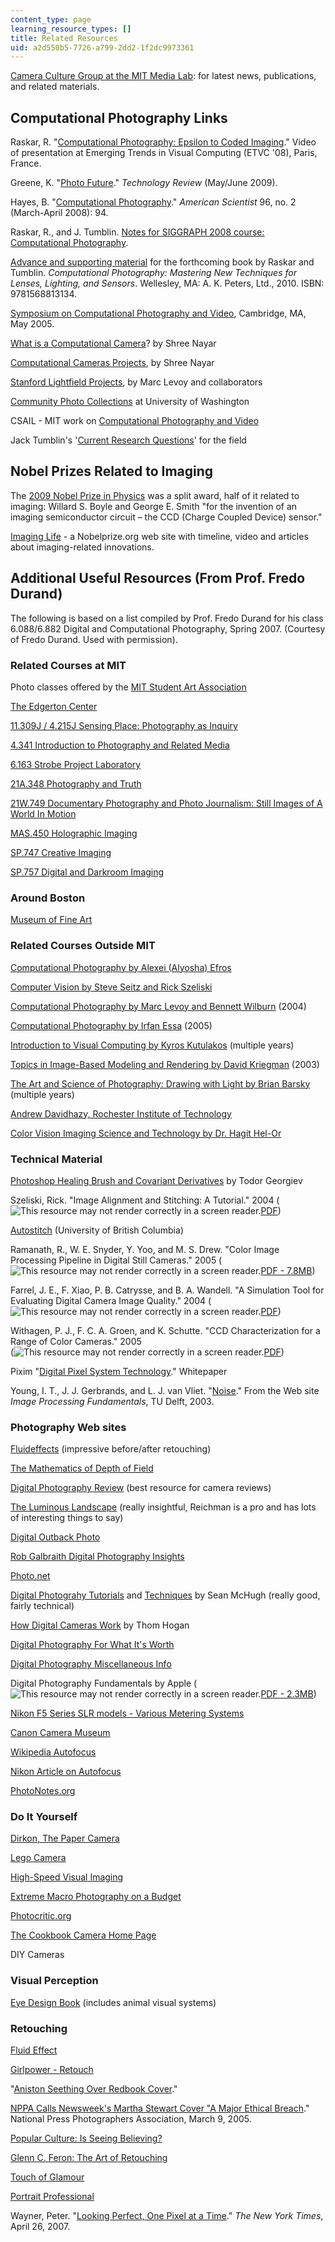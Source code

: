 ```yaml
---
content_type: page
learning_resource_types: []
title: Related Resources
uid: a2d550b5-7726-a799-2dd2-1f2dc9973361
---
```


[Camera Culture Group at the MIT Media Lab](http://cameraculture.media.mit.edu/): for latest news, publications, and related materials.

Computational Photography Links
-------------------------------

Raskar, R. "[Computational Photography: Epsilon to Coded Imaging](http://videolectures.net/etvc08_raskar_cpetci/)." Video of presentation at Emerging Trends in Visual Computing (ETVC '08), Paris, France.

Greene, K. "[Photo Future](https://www.technologyreview.com/2009/04/21/266947/photo-future/)." _Technology Review_ (May/June 2009).

Hayes, B. "[Computational Photography](http://www.americanscientist.org/issues/pub/computational-photography)." _American Scientist_ 96, no. 2 (March-April 2008): 94.

Raskar, R., and J. Tumblin. [Notes for SIGGRAPH 2008 course: Computational Photography](http://web.media.mit.edu/~raskar/photo/).

[Advance and supporting material](http://computationalphotography.org/) for the forthcoming book by Raskar and Tumblin. _Computational Photography: Mastering New Techniques for Lenses, Lighting, and Sensors_. Wellesley, MA: A. K. Peters, Ltd., 2010. ISBN: 9781568813134.

[Symposium on Computational Photography and Video](http://scpv.csail.mit.edu/), Cambridge, MA, May 2005.

[What is a Computational Camera](http://www1.cs.columbia.edu/CAVE/projects/what_is/)? by Shree Nayar

[Computational Cameras Projects](http://www1.cs.columbia.edu/CAVE/projects/what_is/), by Shree Nayar

[Stanford Lightfield Projects](http://graphics.stanford.edu/projects/lightfield/), by Marc Levoy and collaborators

[Community Photo Collections](http://grail.cs.washington.edu/projects/cpc/) at University of Washington

CSAIL - MIT work on [Computational Photography and Video](http://people.csail.mit.edu/fredo/photo.html)

Jack Tumblin's '[Current Research Questions](http://www.cs.northwestern.edu/~jet/research.html)' for the field

Nobel Prizes Related to Imaging
-------------------------------

The [2009 Nobel Prize in Physics](http://nobelprize.org/nobel_prizes/physics/laureates/2009/) was a split award, half of it related to imaging: Willard S. Boyle and George E. Smith "for the invention of an imaging semiconductor circuit – the CCD (Charge Coupled Device) sensor."

[Imaging Life](https://educationalgames.nobelprize.org/educational/physics/imaginglife/about.html) - a Nobelprize.org web site with timeline, video and articles about imaging-related innovations. 

Additional Useful Resources (From Prof. Fredo Durand)
-----------------------------------------------------

The following is based on a list compiled by Prof. Fredo Durand for his class 6.088/6.882 Digital and Computational Photography, Spring 2007. (Courtesy of Fredo Durand. Used with permission).

### Related Courses at MIT

Photo classes offered by the [MIT Student Art Association](http://saa.mit.edu/)

[The Edgerton Center](http://web.mit.edu/Edgerton/)

[11.309J / 4.215J Sensing Place: Photography as Inquiry](/courses/11-309j-sensing-place-photography-as-inquiry-fall-2012)

[4.341 Introduction to Photography and Related Media](/courses/4-341-introduction-to-photography-and-related-media-fall-2007)

[6.163 Strobe Project Laboratory](/courses/6-163-strobe-project-laboratory-fall-2005)

[21A.348 Photography and Truth](/courses/21a-348-photography-and-truth-spring-2008)

[21W.749 Documentary Photography and Photo Journalism: Still Images of A World In Motion](/courses/21w-749-documentary-photography-and-photojournalism-still-images-of-a-world-in-motion-spring-2016)

[MAS.450 Holographic Imaging](/courses/mas-450-holographic-imaging-spring-2003)

[SP.747 Creative Imaging](http://web.mit.edu/sp.747/www/)

[SP.757 Digital and Darkroom Imaging](http://web.mit.edu/sp.757/www/index.html)

### Around Boston

[Museum of Fine Art](http://www.mfa.org/)

### Related Courses Outside MIT

[Computational Photography by Alexei (Alyosha) Efros](http://graphics.cs.cmu.edu/courses/15-463/2008_fall/463.html)

[Computer Vision by Steve Seitz and Rick Szeliski](http://www.cs.washington.edu/education/courses/cse576/)

[Computational Photography by Marc Levoy and Bennett Wilburn](http://graphics.stanford.edu/courses/cs448-04-spring/) (2004)

[Computational Photography by Irfan Essa](https://www.youtube.com/watch?v=zFU30zBxbmc) (2005)

[Introduction to Visual Computing by Kyros Kutulakos](http://www.cs.toronto.edu/~kyros/courses/320/) (multiple years)

[Topics in Image-Based Modeling and Rendering by David Kriegman](http://www.cs.ucsd.edu/classes/wi03/cse291-j/) (2003)

[The Art and Science of Photography: Drawing with Light by Brian Barsky](http://inst.eecs.berkeley.edu/~cs39j/archives.html) (multiple years)

[Andrew Davidhazy, Rochester Institute of Technology](http://people.rit.edu/andpph/)

[Color Vision Imaging Science and Technology by Dr. Hagit Hel-Or](http://cs.haifa.ac.il/hagit/courses/ist/lecture_notes.html)

### Technical Material

[Photoshop Healing Brush and Covariant Derivatives](http://www.tgeorgiev.net/) by Todor Georgiev

Szeliski, Rick. "Image Alignment and Stitching: A Tutorial." 2004 (![This resource may not render correctly in a screen reader.](/images/inacessible.gif)[PDF](http://graphics.cs.cmu.edu/courses/15-463/2004_fall/www/Papers/MSR-TR-2004-92-Sep27.pdf))

[Autostitch](http://matthewalunbrown.com/autostitch/autostitch.html) (University of British Columbia)

Ramanath, R., W. E. Snyder, Y. Yoo, and M. S. Drew. "Color Image Processing Pipeline in Digital Still Cameras." 2005 (![This resource may not render correctly in a screen reader.](/images/inacessible.gif)[PDF - 7.8MB](http://citeseerx.ist.psu.edu/viewdoc/download?doi=10.1.1.11.77&rep=rep1&type=pdf))

Farrel, J. E., F. Xiao, P. B. Catrysse, and B. A. Wandell. "A Simulation Tool for Evaluating Digital Camera Image Quality." 2004 (![This resource may not render correctly in a screen reader.](/images/inacessible.gif)[PDF](http://scarlet.stanford.edu/~brian/papers/pdc/SPIE-2004-Simulator-5294-17.pdf))

Withagen, P. J., F. C. A. Groen, and K. Schutte. "CCD Characterization for a Range of Color Cameras." 2005  
(![This resource may not render correctly in a screen reader.](/images/inacessible.gif)[PDF](http://citeseerx.ist.psu.edu/viewdoc/download?doi=10.1.1.77.8513&rep=rep1&type=pdf))

Pixim "[Digital Pixel System Technology](http://bolideco.com/support/technology-highlights/pixim-digital-pixel-system-technology.html)." Whitepaper

Young, I. T., J. J. Gerbrands, and L. J. van Vliet. "[Noise](ftp://qiftp.tudelft.nl/DIPimage/docs/FIP2.3.pdf)." From the Web site _Image Processing Fundamentals_, TU Delft, 2003.

### Photography Web sites

[Fluideffects](http://www.fluideffect.com/) (impressive before/after retouching)

[The Mathematics of Depth of Field](http://www.naturescapes.net/102004/ps1004.htm)

[Digital Photography Review](http://www.dpreview.com/) (best resource for camera reviews)

[The Luminous Landscape](http://luminous-landscape.com/) (really insightful, Reichman is a pro and has lots of interesting things to say)

[Digital Outback Photo](http://www.outbackphoto.com/about/about.html)

[Rob Galbraith Digital Photography Insights](http://www.robgalbraith.com/bins/index.asp)

[Photo.net](http://photo.net/)

[Digital Photograhy Tutorials](http://www.cambridgeincolour.com/tutorials.htm) and [Techniques](http://www.cambridgeincolour.com/techniques.htm) by Sean McHugh (really good, fairly technical)

[How Digital Cameras Work](http://www.bythom.com/) by Thom Hogan

[Digital Photography For What It's Worth](https://www.dpreview.com/forums/post/12868038)

[Digital Photography Miscellaneous Info](http://www.ayton.id.au/gary/photo/Dig_misc1.htm)

Digital Photography Fundamentals by Apple (![This resource may not render correctly in a screen reader.](/images/inacessible.gif)[PDF - 2.3MB](http://manuals.info.apple.com/MANUALS/0/MA123/en_US/Aperture_Photography_Fundamentals.pdf))

[Nikon F5 Series SLR models - Various Metering Systems](http://www.mir.com.my/rb/photography/hardwares/classics/NikonF5/metering/)

[Canon Camera Museum](http://global.canon/en/c-museum/)

[Wikipedia Autofocus](http://en.wikipedia.org/wiki/Autofocus)

[Nikon Article on Autofocus](http://www.nikon.com/about/technology/index.htm)

[PhotoNotes.org](http://photonotes.org.cutestat.com/)

### Do It Yourself

[Dirkon, The Paper Camera](http://www.pinhole.cz/en/pinholecameras/dirkon_01.html)

[Lego Camera](https://www.brothers-brick.com/tag/camera/)

[High-Speed Visual Imaging](http://www.hiviz.com/)

[Extreme Macro Photography on a Budget](http://extreme-macro.co.uk/)

[Photocritic.org](http://photocritic.org/)

[The Cookbook Camera Home Page](http://www.wvi.com/~rberry/cookbook/cookbook.htm)

DIY Cameras

### Visual Perception

[Eye Design Book](http://www.eyedesignbook.com/ch1/contentsch1.html) (includes animal visual systems)

### Retouching

[Fluid Effect](http://www.fluideffect.com/)

[Girlpower - Retouch](http://v3ktor.se/girlpower_reveal_the_retouch.php)

"[Aniston Seething Over Redbook Cover](http://www.frankwbaker.com/aniston.htm)."

[NPPA Calls Newsweek's Martha Stewart Cover "A Major Ethical Breach](https://nppa.org/news/282)." National Press Photographers Association, March 9, 2005.

[Popular Culture: Is Seeing Believing?](http://www.frankwbaker.com/isbmag.htm)

[Glenn C. Feron: The Art of Retouching](http://glennferon.com/index.html)

[Touch of Glamour](http://www.touchofglamour.com/)

[Portrait Professional](http://www.portraitprofessional.com/)

Wayner, Peter. "[Looking Perfect, One Pixel at a Time](http://www.nytimes.com/2007/04/26/technology/26retouch.html)." _The New York Times_, April 26, 2007.